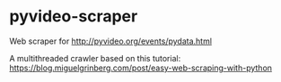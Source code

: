 # pyvideo-scraper
Web scraper for http://pyvideo.org/events/pydata.html

A multithreaded crawler based on this tutorial: https://blog.miguelgrinberg.com/post/easy-web-scraping-with-python

